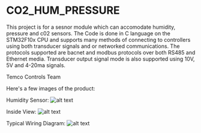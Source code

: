 # CO2_HUM_PRESSURE
This project is for a sesnor module which can accomodate humidity, pressure and c02 sensors. The Code is done in C language on the STM32F10x CPU and supports many methods of connecting to controllers using both transducer signals and or networked communications. The protocols supported are bacnet and modbus protocols over both RS485 and Ethernet media. Transducer output signal mode is also supported using 10V, 5V and 4-20ma signals. 

Temco Controls Team


Here's a few images of the product: 

Humidity Sensor: 
![alt text](https://github.com/temcocontrols/CO2_HUM_PRESSURE/blob/master/Docs/HUM1.jpg "Humidity sensor with external probe")



Inside View: 
![alt text][logo]

[logo]: https://github.com/temcocontrols/CO2_HUM_PRESSURE/blob/master/Docs/HUM2.jpg "Inside view of humidity sensor"

Typical Wiring Diagram: 
![alt text](https://github.com/temcocontrols/CO2_HUM_PRESSURE/blob/master/Docs/HUM3.jpg "Wiring for both transducer mode and RS485 mode is shown, ethernet port is also available")
